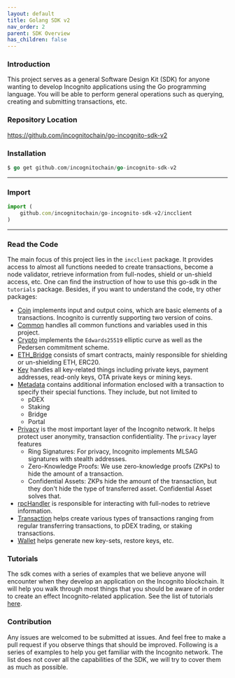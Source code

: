```yaml
---
layout: default
title: Golang SDK v2
nav_order: 2
parent: SDK Overview
has_children: false
---
```


### Introduction

This project serves as a general Software Design Kit (SDK) for anyone wanting to develop Incognito applications using the Go programming language. You will be able to perform general operations such as querying, creating and submitting transactions, etc.

### Repository Location

https://github.com/incognitochain/go-incognito-sdk-v2

### Installation

```go
$ go get github.com/incognitochain/go-incognito-sdk-v2
```
---
### Import

```javascript
import (
    github.com/incognitochain/go-incognito-sdk-v2/incclient
)
```
---
### Read the Code

The main focus of this project lies in the `incclient` package. It provides access to almost all functions needed to create transactions, become a node validator, retrieve information from full-nodes, shield or un-shield access, etc. One can find the instruction of how to use this go-sdk in the `tutorials` package. Besides, if you want to understand the code, try other packages:

  - [Coin](https://github.com/incognitochain/go-incognito-sdk-v2/blob/master/coin) implements input and output coins, which are basic elements of a transactions. Incognito is currently supporting two version of coins.
  - [Common](https://github.com/incognitochain/go-incognito-sdk-v2/blob/master/common) handles all common functions and variables used in this project.
  - [Crypto](https://github.com/incognitochain/go-incognito-sdk-v2/blob/master/crypto) implements the `Edwards25519` elliptic curve as well as the Pedersen commitment scheme.
  - [ETH_Bridge](https://github.com/incognitochain/go-incognito-sdk-v2/blob/master/eth_bridge) consists of smart contracts, mainly responsible for shielding or un-shielding ETH, ERC20.
  - [Key](https://github.com/incognitochain/go-incognito-sdk-v2/blob/master/key) handles all key-related things including private keys, payment addresses, read-only keys, OTA private keys or mining keys.
  - [Metadata](https://github.com/incognitochain/go-incognito-sdk-v2/blob/master/metadata) contains additional information enclosed with a transaction to specify their special functions. They include, but not limited to
      - pDEX
      - Staking
      - Bridge
      - Portal
  - [Privacy](https://github.com/incognitochain/go-incognito-sdk-v2/blob/master/privacy) is the most important layer of the Incognito network. It helps protect user anonymity, transaction confidentiality. The `privacy` layer features
      - Ring Signatures: For privacy, Incognito implements MLSAG signatures with stealth addresses.
      - Zero-Knowledge Proofs: We use zero-knowledge proofs (ZKPs) to hide the amount of a transaction.
      - Confidential Assets: ZKPs hide the amount of the transaction, but they don't hide the type of transferred asset. Confidential Asset solves that.
  - [rpcHandler](https://github.com/incognitochain/go-incognito-sdk-v2/blob/master/rpchandler) is responsible for interacting with full-nodes to retrieve information.
  - [Transaction](https://github.com/incognitochain/go-incognito-sdk-v2/blob/master/transaction) helps create various types of transactions ranging from regular transferring transactions, to pDEX trading, or staking transactions.
  - [Wallet](https://github.com/incognitochain/go-incognito-sdk-v2/blob/master/wallet) helps generate new key-sets, restore keys, etc.

### Tutorials

The sdk comes with a series of examples that we believe anyone will encounter when they develop an application on the Incognito blockchain. It will help you walk through most things that you should be aware of in order to create an effect Incognito-related application. See the list of tutorials [here](https://github.com/incognitochain/go-incognito-sdk-v2#tutorials). 

### Contribution

Any issues are welcomed to be submitted at issues. And feel free to make a pull request if you observe things that should be improved.
Following is a series of examples to help you get familiar with the Incognito network. The list does not cover all the capabilities of the SDK, we will try to cover them as much as possible.
